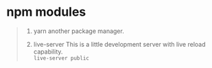 # npm modules
>1. yarn
> another package manager.
>
>2. live-server
> This is a little development server with live reload capability.  
> `live-server public`